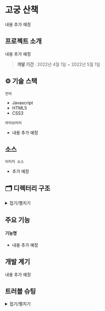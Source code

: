 # 고궁 산책

내용 추가 예정

## 프로젝트 소개

내용 추가 예정

> **개발 기간** : 2022년 4월 1일 ~ 2022년 5월 1일

## ⚙ 기술 스택

`언어`

- Javascript
- HTML5
- CSS3

`라이브러리`

- 내용 추가 예정

## 소스

`이미지 소스`

- 추가 예정

## 🗂 디렉터리 구조

<details>
  <summary>접기/펼치기</summary>

내용 추가 예정

</details>

## 주요 기능

#### 기능명

- 내용 추가 예정

## 개발 계기

내용 추가 예정

## 트러블 슈팅

<details>
  <summary>접기/펼치기</summary>
  내용 추가할 예정
  </details>
